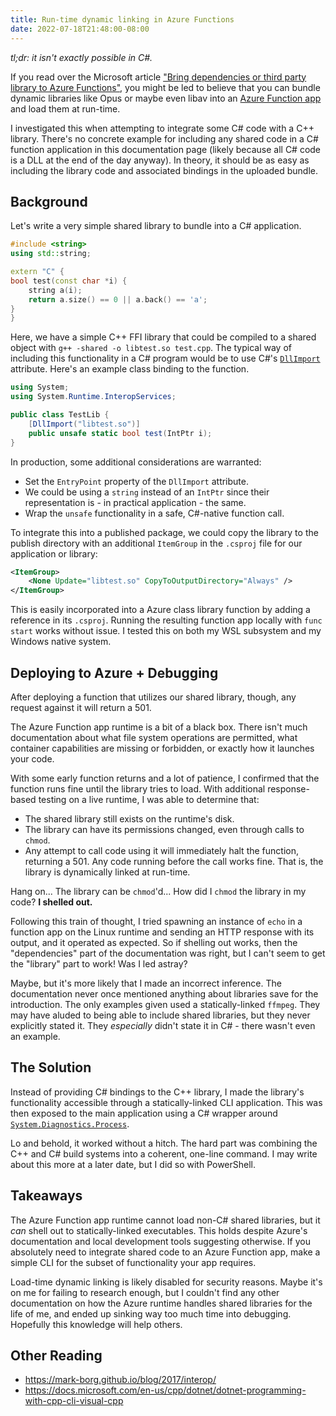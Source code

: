 ```yaml
---
title: Run-time dynamic linking in Azure Functions
date: 2022-07-18T21:48:00-08:00
---
```


*tl;dr: it isn't exactly possible in C#.*

If you read over the Microsoft article ["Bring dependencies or third party library to Azure Functions"](https://docs.microsoft.com/en-us/azure/azure-functions/bring-dependency-to-functions?pivots=programming-language-python), you might be led to believe that you can bundle dynamic libraries like Opus or maybe even libav into an [Azure Function app](https://docs.microsoft.com/en-us/azure/azure-functions/functions-overview) and load them at run-time.

I investigated this when attempting to integrate some C# code with a C++ library. There's no concrete example for including any shared code in a C# function application in this documentation page (likely because all C# code is a DLL at the end of the day anyway). In theory, it should be as easy as including the library code and associated bindings in the uploaded bundle.

## Background

Let's write a very simple shared library to bundle into a C# application.

```cpp
#include <string>
using std::string;

extern "C" {
bool test(const char *i) {
    string a(i);
    return a.size() == 0 || a.back() == 'a';
}
}
```

Here, we have a simple C++ FFI library that could be compiled to a shared object with `g++ -shared -o libtest.so test.cpp`. The typical way of including this functionality in a C# program would be to use C#'s [`DllImport`](https://docs.microsoft.com/en-us/dotnet/api/system.runtime.interopservices.dllimportattribute?view=net-6.0) attribute. Here's an example class binding to the function.

```cs
using System;
using System.Runtime.InteropServices;

public class TestLib {
    [DllImport("libtest.so")]
    public unsafe static bool test(IntPtr i);
}
```

In production, some additional considerations are warranted:
* Set the `EntryPoint` property of the `DllImport` attribute.
* We could be using a `string` instead of an `IntPtr` since their representation is - in practical application - the same.
* Wrap the `unsafe` functionality in a safe, C#-native function call.

To integrate this into a published package, we could copy the library to the publish directory with an additional `ItemGroup` in the `.csproj` file for our application or library:

```xml
<ItemGroup>
    <None Update="libtest.so" CopyToOutputDirectory="Always" />
</ItemGroup>
```

This is easily incorporated into a Azure class library function by adding a reference in its `.csproj`. Running the resulting function app locally with `func start` works without issue. I tested this on both my WSL subsystem and my Windows native system.

## Deploying to Azure + Debugging

After deploying a function that utilizes our shared library, though, any request against it will return a 501.

The Azure Function app runtime is a bit of a black box. There isn't much documentation about what file system operations are permitted, what container capabilities are missing or forbidden, or exactly how it launches your code.

With some early function returns and a lot of patience, I confirmed that the function runs fine until the library tries to load. With additional response-based testing on a live runtime, I was able to determine that:
* The shared library still exists on the runtime's disk.
* The library can have its permissions changed, even through calls to `chmod`.
* Any attempt to call code using it will immediately halt the function, returning a 501. Any code running before the call works fine. That is, the library is dynamically linked at run-time.

Hang on... The library can be `chmod`'d... How did I `chmod` the library in my code? **I shelled out.**

Following this train of thought, I tried spawning an instance of `echo` in a function app on the Linux runtime and sending an HTTP response with its output, and it operated as expected. So if shelling out works, then the "dependencies" part of the documentation was right, but I can't seem to get the "library" part to work! Was I led astray?

Maybe, but it's more likely that I made an incorrect inference. The documentation never once mentioned anything about libraries save for the introduction. The only examples given used a statically-linked `ffmpeg`. They may have aluded to being able to include shared libraries, but they never explicitly stated it. They *especially* didn't state it in C# - there wasn't even an example.

## The Solution

Instead of providing C# bindings to the C++ library, I made the library's functionality accessible through a statically-linked CLI application. This was then exposed to the main application using a C# wrapper around [`System.Diagnostics.Process`](https://docs.microsoft.com/en-us/dotnet/api/system.diagnostics.process?view=net-6.0).

Lo and behold, it worked without a hitch. The hard part was combining the C++ and C# build systems into a coherent, one-line command. I may write about this more at a later date, but I did so with PowerShell.

## Takeaways

The Azure Function app runtime cannot load non-C# shared libraries, but it *can* shell out to statically-linked executables. This holds despite Azure's documentation and local development tools suggesting otherwise. If you absolutely need to integrate shared code to an Azure Function app, make a simple CLI for the subset of functionality your app requires.

Load-time dynamic linking is likely disabled for security reasons. Maybe it's on me for failing to research enough, but I couldn't find any other documentation on how the Azure runtime handles shared libraries for the life of me, and ended up sinking way too much time into debugging. Hopefully this knowledge will help others.

## Other Reading

* https://mark-borg.github.io/blog/2017/interop/
* https://docs.microsoft.com/en-us/cpp/dotnet/dotnet-programming-with-cpp-cli-visual-cpp

